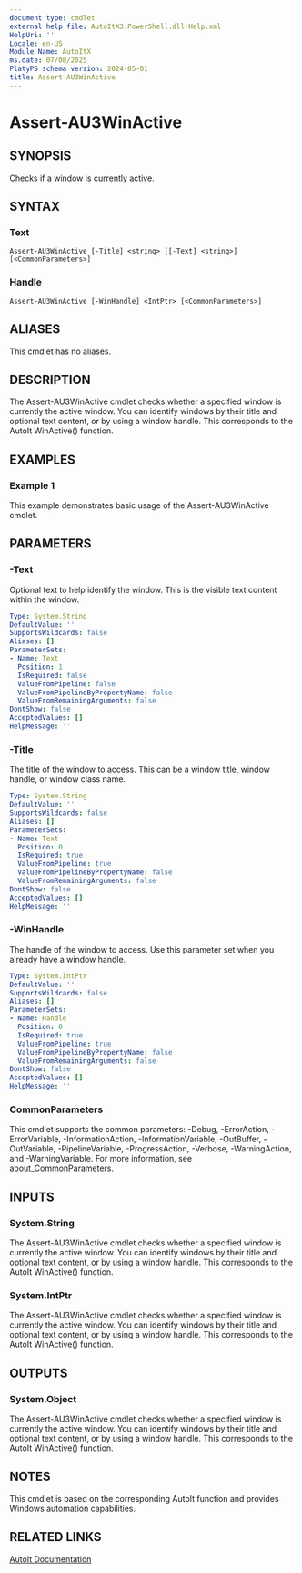 ```yaml
---
document type: cmdlet
external help file: AutoItX3.PowerShell.dll-Help.xml
HelpUri: ''
Locale: en-US
Module Name: AutoItX
ms.date: 07/08/2025
PlatyPS schema version: 2024-05-01
title: Assert-AU3WinActive
---
```


# Assert-AU3WinActive

## SYNOPSIS

Checks if a window is currently active.

## SYNTAX

### Text

```
Assert-AU3WinActive [-Title] <string> [[-Text] <string>] [<CommonParameters>]
```

### Handle

```
Assert-AU3WinActive [-WinHandle] <IntPtr> [<CommonParameters>]
```

## ALIASES

This cmdlet has no aliases.

## DESCRIPTION

The Assert-AU3WinActive cmdlet checks whether a specified window is currently the active window. You can identify windows by their title and optional text content, or by using a window handle. This corresponds to the AutoIt WinActive() function.

## EXAMPLES

### Example 1

This example demonstrates basic usage of the Assert-AU3WinActive cmdlet.

## PARAMETERS

### -Text

Optional text to help identify the window. This is the visible text content within the window.

```yaml
Type: System.String
DefaultValue: ''
SupportsWildcards: false
Aliases: []
ParameterSets:
- Name: Text
  Position: 1
  IsRequired: false
  ValueFromPipeline: false
  ValueFromPipelineByPropertyName: false
  ValueFromRemainingArguments: false
DontShow: false
AcceptedValues: []
HelpMessage: ''
```

### -Title

The title of the window to access. This can be a window title, window handle, or window class name.

```yaml
Type: System.String
DefaultValue: ''
SupportsWildcards: false
Aliases: []
ParameterSets:
- Name: Text
  Position: 0
  IsRequired: true
  ValueFromPipeline: true
  ValueFromPipelineByPropertyName: false
  ValueFromRemainingArguments: false
DontShow: false
AcceptedValues: []
HelpMessage: ''
```

### -WinHandle

The handle of the window to access. Use this parameter set when you already have a window handle.

```yaml
Type: System.IntPtr
DefaultValue: ''
SupportsWildcards: false
Aliases: []
ParameterSets:
- Name: Handle
  Position: 0
  IsRequired: true
  ValueFromPipeline: true
  ValueFromPipelineByPropertyName: false
  ValueFromRemainingArguments: false
DontShow: false
AcceptedValues: []
HelpMessage: ''
```

### CommonParameters

This cmdlet supports the common parameters: -Debug, -ErrorAction, -ErrorVariable,
-InformationAction, -InformationVariable, -OutBuffer, -OutVariable, -PipelineVariable,
-ProgressAction, -Verbose, -WarningAction, and -WarningVariable. For more information, see
[about_CommonParameters](https://go.microsoft.com/fwlink/?LinkID=113216).

## INPUTS

### System.String

The Assert-AU3WinActive cmdlet checks whether a specified window is currently the active window. You can identify windows by their title and optional text content, or by using a window handle. This corresponds to the AutoIt WinActive() function.

### System.IntPtr

The Assert-AU3WinActive cmdlet checks whether a specified window is currently the active window. You can identify windows by their title and optional text content, or by using a window handle. This corresponds to the AutoIt WinActive() function.

## OUTPUTS

### System.Object

The Assert-AU3WinActive cmdlet checks whether a specified window is currently the active window. You can identify windows by their title and optional text content, or by using a window handle. This corresponds to the AutoIt WinActive() function.

## NOTES

This cmdlet is based on the corresponding AutoIt function and provides Windows automation capabilities.

## RELATED LINKS

[AutoIt Documentation](https://www.autoitscript.com/autoit3/docs/)










